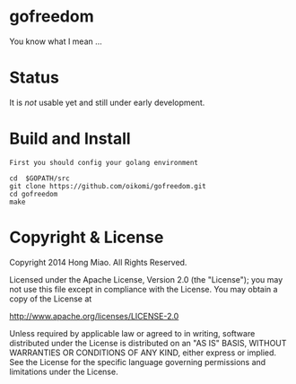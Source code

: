 # gofreedom


You know what I mean ...

Status
======

It is *not* usable yet and still under early development.

Build and Install
=====
    First you should config your golang environment
	
	cd  $GOPATH/src
    git clone https://github.com/oikomi/gofreedom.git
    cd gofreedom
    make


Copyright & License
===================

Copyright 2014 Hong Miao. All Rights Reserved.

Licensed under the Apache License, Version 2.0 (the "License");
you may not use this file except in compliance with the License.
You may obtain a copy of the License at

http://www.apache.org/licenses/LICENSE-2.0

Unless required by applicable law or agreed to in writing, software
distributed under the License is distributed on an "AS IS" BASIS,
WITHOUT WARRANTIES OR CONDITIONS OF ANY KIND, either express or implied.
See the License for the specific language governing permissions and
limitations under the License.